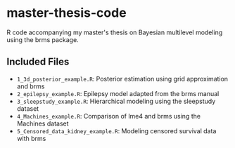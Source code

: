 # master-thesis-code
R code accompanying my master's thesis on Bayesian multilevel modeling using the brms package.

## Included Files
- `1_3d_posterior_example.R`: Posterior estimation using grid approximation and brms
- `2_epilepsy_example.R`: Epilepsy model adapted from the brms manual
- `3_sleepstudy_example.R`: Hierarchical modeling using the sleepstudy dataset
- `4_Machines_example.R`: Comparison of lme4 and brms using the Machines dataset
- `5_Censored_data_kidney_example.R`: Modeling censored survival data with brms

